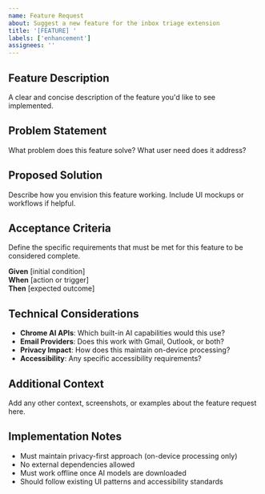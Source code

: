 ```yaml
---
name: Feature Request
about: Suggest a new feature for the inbox triage extension
title: '[FEATURE] '
labels: ['enhancement']
assignees: ''
---
```


## Feature Description
A clear and concise description of the feature you'd like to see implemented.

## Problem Statement
What problem does this feature solve? What user need does it address?

## Proposed Solution
Describe how you envision this feature working. Include UI mockups or workflows if helpful.

## Acceptance Criteria
Define the specific requirements that must be met for this feature to be considered complete.

**Given** [initial condition]  
**When** [action or trigger]  
**Then** [expected outcome]  

## Technical Considerations
- **Chrome AI APIs**: Which built-in AI capabilities would this use?
- **Email Providers**: Does this work with Gmail, Outlook, or both?
- **Privacy Impact**: How does this maintain on-device processing?
- **Accessibility**: Any specific accessibility requirements?

## Additional Context
Add any other context, screenshots, or examples about the feature request here.

## Implementation Notes
- Must maintain privacy-first approach (on-device processing only)
- No external dependencies allowed
- Must work offline once AI models are downloaded
- Should follow existing UI patterns and accessibility standards
